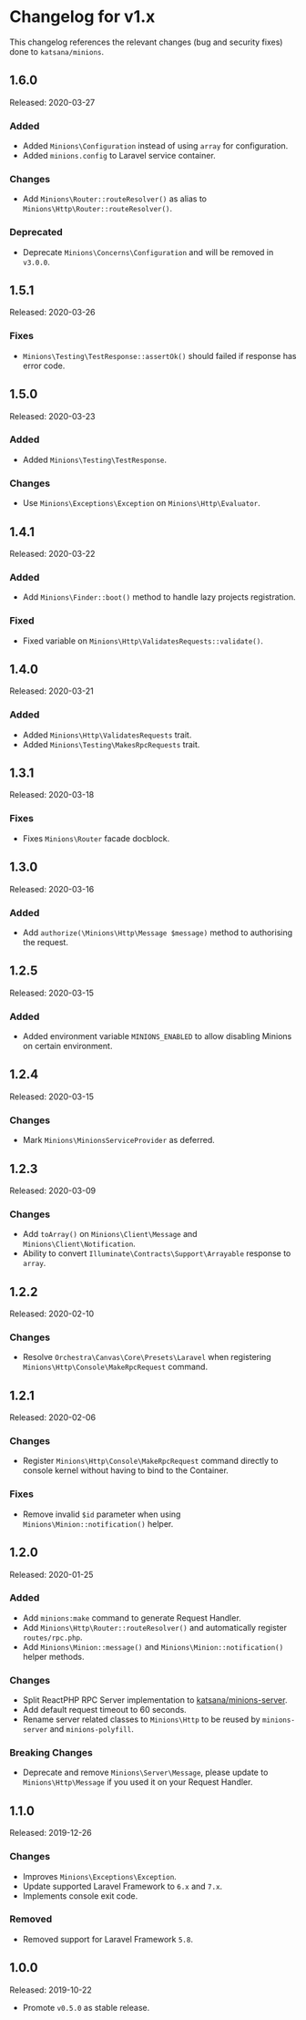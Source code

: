 # Changelog for v1.x

This changelog references the relevant changes (bug and security fixes) done to `katsana/minions`.

## 1.6.0

Released: 2020-03-27

### Added

* Added `Minions\Configuration` instead of using `array` for configuration.
* Added `minions.config` to Laravel service container.

### Changes

* Add `Minions\Router::routeResolver()` as alias to `Minions\Http\Router::routeResolver()`.

### Deprecated

* Deprecate `Minions\Concerns\Configuration` and will be removed in `v3.0.0`.

## 1.5.1

Released: 2020-03-26

### Fixes

* `Minions\Testing\TestResponse::assertOk()` should failed if response has error code.

## 1.5.0

Released: 2020-03-23

### Added

* Added `Minions\Testing\TestResponse`.

### Changes

* Use `Minions\Exceptions\Exception` on `Minions\Http\Evaluator`.

## 1.4.1

Released: 2020-03-22

### Added

* Add `Minions\Finder::boot()` method to handle lazy projects registration.

### Fixed

* Fixed variable on `Minions\Http\ValidatesRequests::validate()`.

## 1.4.0

Released: 2020-03-21

### Added

* Added `Minions\Http\ValidatesRequests` trait.
* Added `Minions\Testing\MakesRpcRequests` trait.

## 1.3.1

Released: 2020-03-18

### Fixes

* Fixes `Minions\Router` facade docblock.

## 1.3.0

Released: 2020-03-16

### Added

* Add `authorize(\Minions\Http\Message $message)` method to authorising the request.

## 1.2.5

Released: 2020-03-15

### Added

* Added environment variable `MINIONS_ENABLED` to allow disabling Minions on certain environment.

## 1.2.4

Released: 2020-03-15

### Changes

* Mark `Minions\MinionsServiceProvider` as deferred.

## 1.2.3

Released: 2020-03-09

### Changes

* Add `toArray()` on `Minions\Client\Message` and `Minions\Client\Notification`.
* Ability to convert `Illuminate\Contracts\Support\Arrayable` response to `array`. 

## 1.2.2

Released: 2020-02-10

### Changes

* Resolve `Orchestra\Canvas\Core\Presets\Laravel` when registering `Minions\Http\Console\MakeRpcRequest` command.

## 1.2.1

Released: 2020-02-06

### Changes

* Register `Minions\Http\Console\MakeRpcRequest` command directly to console kernel without having to bind to the Container.

### Fixes

* Remove invalid `$id` parameter when using `Minions\Minion::notification()` helper.

## 1.2.0

Released: 2020-01-25

### Added

* Add `minions:make` command to generate Request Handler.
* Add `Minions\Http\Router::routeResolver()` and automatically register `routes/rpc.php`.
* Add `Minions\Minion::message()` and `Minions\Minion::notification()` helper methods.

### Changes

* Split ReactPHP RPC Server implementation to [katsana/minions-server](https://github.com/katsana/minions-server).
* Add default request timeout to 60 seconds. 
* Rename server related classes to `Minions\Http` to be reused by `minions-server` and `minions-polyfill`.

### Breaking Changes

* Deprecate and remove `Minions\Server\Message`, please update to `Minions\Http\Message` if you used it on your Request Handler.

## 1.1.0

Released: 2019-12-26

### Changes

* Improves `Minions\Exceptions\Exception`.
* Update supported Laravel Framework to `6.x` and `7.x`.
* Implements console exit code.

### Removed

* Removed support for Laravel Framework `5.8`.

## 1.0.0

Released: 2019-10-22

* Promote `v0.5.0` as stable release.
